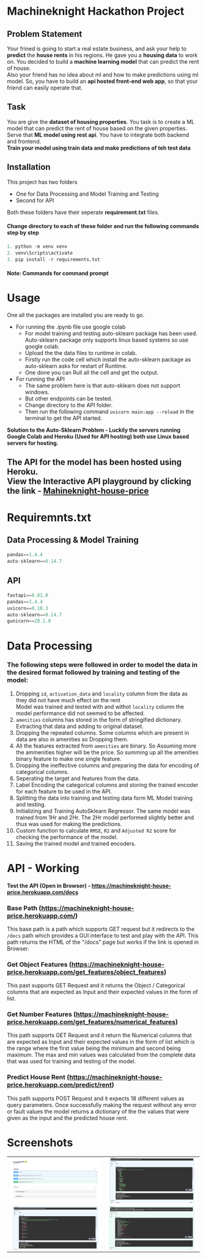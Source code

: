 # Machineknight Hackathon Project

## Problem Statement
Your frined is going to start a real estate business, and ask your help to **predict** the **house rents** in his regions. He gave you a **housing data** to work on. You decided to build a **machine learning model** that can predict the rent of house.
<br/>
Also your friend has no idea about ml and how to make predictions using ml model. So, you have to build an **api hosted front-end web app**, so that your friend can easily operate that.

## Task
You are give the **dataset of housing properties**. You task is to create a ML model that can predict the rent of house based on the given properties. Serve that **ML model using rest api**. You have to integrate both backend and frontend.
<br/>
**Train your model using train data and make predictions of teh test data**

## Installation
This project has two folders
 - One for Data Processing and Model Training and Testing 
 - Second for API

Both these folders have their seperate **requirement.txt** files.

#### Change directory to each of these folder and run the following commands step by step
```python
1. python -m venv venv
2. venv\Scripts\activate
3. pip install -r requirements.txt
```
#### Note: Commands for command prompt

# Usage
One all the packages are installed you are ready to go.
 - For running the .ipynb file use google colab
   - For model training and testing auto-sklearn package has been used. Auto-sklearn package only supports linux based systems so use google colab.
   - Upload the the data files to runtime in colab.
   - Firstly run the code cell which install the auto-sklearn package as auto-sklearn asks for restart of Runtime.
   - One done you can Rull all the cell and get the output.
 - For running the API
   - The same problem here is that auto-sklearn does not support windows.
   - But other endpoints can be tested.
   - Change directory to the API folder.
   - Then run the following command ```uvicorn main:app --reload``` in the terminal to get the API started.

**Solution to the Auto-Sklearn Problem - Luckily the servers running Google Colab and Heroku (Used for API hosting) both use Linux based servers for hosting.**

## The API for the model has been hosted using Heroku.<br/>View the Interactive API playground by clicking the link - [Mahineknight-house-price](https://machineknight-house-price.herokuapp.com/)

# Requiremnts.txt
## Data Processing & Model Training
```python
pandas==1.4.4
auto-sklearn==0.14.7
```
## API
```python
fastapi==0.81.0
pandas==1.4.4
uvicorn==0.18.3
auto-sklearn==0.14.7
gunicorn==20.1.0
```

# Data Processing
### The following steps were followed in order to model the data in the desired format followed by training and testing of the model:
 1. Dropping `id`, `activation_data` and `locality` column from the data as they did not have much effect on the rent <br/>Model was trained and tested with and withot `locality` column the model performance did not seemed to be affected.
 2. `amenities` columns has stored in the form of stringified dictionary. Extracting that data and adding to original dataset.
 3. Dropping the repeated columns. Some columns which are present in data are also in amenities so Dropping them.
 4. All the features extracted from `amenities` are binary. So Assuming more the ammenities higher will be the price. So summing up all the amenities binary feature to make one single feature.
 5. Dropping the ineffective columns and preparing the data for encoding of categorical columns.
 6. Seperating the target and features from the data.
 7. Label Encoding the categorical columns and storing the trained encoder for each feature to be used in the API.
 8. Splitting the data into training and testing data form ML Model training and testing.
 9. Initializing and Training AutoSklearn Regressor. The same model was trained from 1Hr and 2Hr. The 2Hr model performed slightly better and thus was used for making the predictions.
 10. Custom function to calculate `RMSE`, `R2` and `Adjusted R2` score for checking the performance of the model.
 11. Saving the trained model and trained encoders.

# API - Working
#### Test the API (Open in Browser)  - https://machineknight-house-price.herokuapp.com/docs
### Base Path (https://machineknight-house-price.herokuapp.com/)
This base path is a path which supports GET request but it redirects to the `/docs` path which provides a GUI interface to test and play with the API. This path returns the HTML of the "/docs" page but works if the link is opened in Browser.
### Get Object Features (https://machineknight-house-price.herokuapp.com/get_features/object_features)
This past supports GET Request and it returns the Object / Categorical columns that are expected as Input and their expected values in the form of list.
### Get Number Features (https://machineknight-house-price.herokuapp.com/get_features/numerical_features)
This path supports GET Request and it return the Numerical columns that are expected as Input and their expected values in the form of list which is the range where the first value being the minimum and second being maximum. The max and min values was calculated from the complete data that was used for training and testing of the model.
### Predict House Rent (https://machineknight-house-price.herokuapp.com/predict/rent)
This path supports POST Request and it expects 18 different values as query parameters. Once successfully making the request without any error or fault values the model returns a dictionary of the the values that were given as the input and the predicted house rent.

# Screenshots
|    |    |
| ---| ---|
|![Screenshot](/images/FastAPI-Swagger-UI-1.png)| ![Screenshot](/images/FastAPI-Swagger-UI-2.png) |
|![Screenshot](/images/FastAPI-Swagger-UI-3.png)| ![Screenshot](/images/FastAPI-Swagger-UI-4.png) |